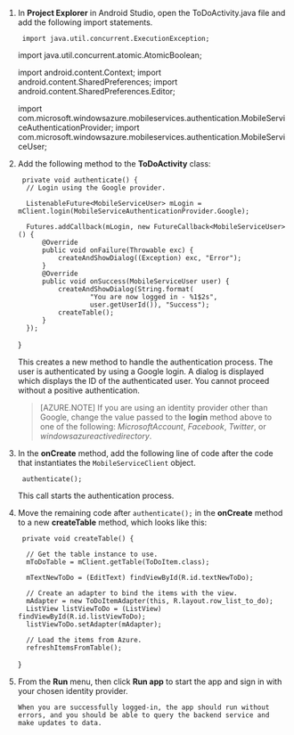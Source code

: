 
1. In **Project Explorer** in Android Studio, open the ToDoActivity.java file and add the following import statements.

        import java.util.concurrent.ExecutionException;
     import java.util.concurrent.atomic.AtomicBoolean;

     import android.content.Context;
     import android.content.SharedPreferences;
     import android.content.SharedPreferences.Editor;

     import com.microsoft.windowsazure.mobileservices.authentication.MobileServiceAuthenticationProvider;
     import com.microsoft.windowsazure.mobileservices.authentication.MobileServiceUser;
2. Add the following method to the **ToDoActivity** class: 

        private void authenticate() {
         // Login using the Google provider.

         ListenableFuture<MobileServiceUser> mLogin = mClient.login(MobileServiceAuthenticationProvider.Google);

         Futures.addCallback(mLogin, new FutureCallback<MobileServiceUser>() {
             @Override
             public void onFailure(Throwable exc) {
                 createAndShowDialog((Exception) exc, "Error");
             }           
             @Override
             public void onSuccess(MobileServiceUser user) {
                 createAndShowDialog(String.format(
                         "You are now logged in - %1$2s",
                         user.getUserId()), "Success");
                 createTable();    
             }
         });       
     }



    This creates a new method to handle the authentication process. The user is authenticated by using a Google login. A dialog is displayed which displays the ID of the authenticated user. You cannot proceed without a positive authentication.

    > [AZURE.NOTE] If you are using an identity provider other than Google, change the value passed to the **login** method above to one of the following: _MicrosoftAccount_, _Facebook_, _Twitter_, or _windowsazureactivedirectory_.

1. In the **onCreate** method, add the following line of code after the code that instantiates the `MobileServiceClient` object.

        authenticate();

    This call starts the authentication process.

2. Move the remaining code after `authenticate();` in the **onCreate** method to a new **createTable** method, which looks like this:

        private void createTable() {

         // Get the table instance to use.
         mToDoTable = mClient.getTable(ToDoItem.class);

         mTextNewToDo = (EditText) findViewById(R.id.textNewToDo);

         // Create an adapter to bind the items with the view.
         mAdapter = new ToDoItemAdapter(this, R.layout.row_list_to_do);
         ListView listViewToDo = (ListView) findViewById(R.id.listViewToDo);
         listViewToDo.setAdapter(mAdapter);

         // Load the items from Azure.
         refreshItemsFromTable();
     }
3. From the **Run** menu, then click **Run app** to start the app and sign in with your chosen identity provider. 

       When you are successfully logged-in, the app should run without errors, and you should be able to query the backend service and make updates to data.
